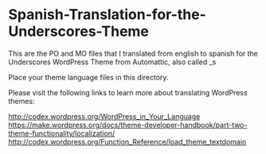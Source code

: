 # Spanish-Translation-for-the-Underscores-Theme
This are the PO and MO files that I translated from english to spanish for the Underscores WordPress Theme from Automattic, also called _s

Place your theme language files in this directory.

Please visit the following links to learn more about translating WordPress themes:

http://codex.wordpress.org/WordPress_in_Your_Language
https://make.wordpress.org/docs/theme-developer-handbook/part-two-theme-functionality/localization/
http://codex.wordpress.org/Function_Reference/load_theme_textdomain
